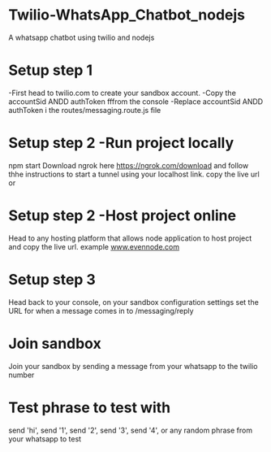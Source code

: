 # Twilio-WhatsApp_Chatbot_nodejs
A whatsapp chatbot using twilio and nodejs

# Setup step 1
-First head to twilio.com to create your sandbox account.
-Copy the accountSid ANDD authToken fffrom the console 
-Replace accountSid ANDD authToken i the routes/messaging.route.js file

# Setup step 2 -Run project locally
npm start
Download ngrok here https://ngrok.com/download and follow thhe instructions to start a tunnel using your localhost link. copy the live url
or 

# Setup step 2 -Host project online 
Head to any hosting platform that allows node application to host project and copy the live url. example www.evennode.com

# Setup step 3
Head back to your console, on your sandbox configuration settings set the URL for when a message comes in to <your live link>/messaging/reply

# Join sandbox
Join your sandbox by sending a message from your whatsapp to the twilio number

# Test phrase to test with
send 'hi', send '1', send '2', send '3', send '4', or any random phrase from your whatsapp to test



